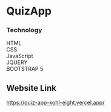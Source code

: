 # QuizApp

### Technology
HTML<br>
CSS<br>
JavaScript<br>
JQUERY<br>
BOOTSTRAP 5

## Website Link
<a href="https://quiz-app-kohl-eight.vercel.app/">https://quiz-app-kohl-eight.vercel.app/</a>


